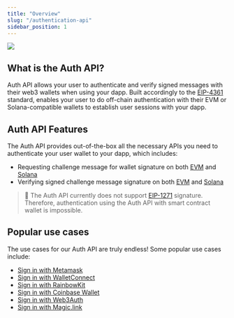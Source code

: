 ```yaml
---
title: "Overview"
slug: "/authentication-api"
sidebar_position: 1
--- 
```


![](/img/content/594b455-image.png)

## What is the Auth API?

Auth API allows your user to authenticate and verify signed messages with their web3 wallets when using your dapp. Built accordingly to the [EIP-4361](https://eips.ethereum.org/EIPS/eip-4361) standard, enables your user to do off-chain authentication with their EVM or Solana-compatible wallets to establish user sessions with your dapp.

## Auth API Features

The Auth API provides out-of-the-box all the necessary APIs you need to authenticate your user wallet to your dapp, which includes:

- Requesting challenge message for wallet signature on both [EVM](/reference/requestchallengeevm) and [Solana](/reference/requestchallengesolana)
- Verifying signed challenge message signature on both [EVM](https://swagger.moralis.io/auth/#/Challenge/verifyChallengeEvm) and [Solana](https://swagger.moralis.io/auth/#/Challenge/verifyChallengeSolana)

> 📘 The Auth API currently does not support [EIP-1271](https://eips.ethereum.org/EIPS/eip-1271) signature. Therefore, authentication using the Auth API with smart contract wallet is impossible.

## Popular use cases

The use cases for our Auth API are truly endless! Some popular use cases include:

- [Sign in with Metamask](/docs/sign-in-with-metamask)
- [Sign in with WalletConnect](/docs/sign-in-with-walletconnect)
- [Sign in with RainbowKit](/docs/sign-in-with-rainbowkit)
- [Sign in with Coinbase Wallet](/docs/sign-in-with-coinbase-wallet)
- [Sign in with Web3Auth](/docs/sign-in-with-web3authio)
- [Sign in with Magic.link](/docs/sign-in-with-magiclink)